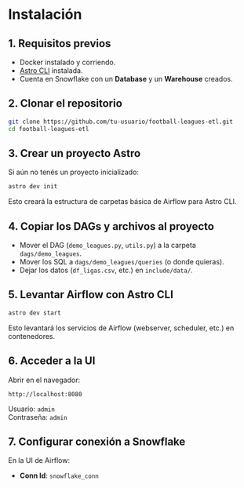 # Instalación

## 1. Requisitos previos
- Docker instalado y corriendo.
- [Astro CLI](https://www.astronomer.io/docs/astro/cli/install-cli) instalada.
- Cuenta en Snowflake con un **Database** y un **Warehouse** creados.

## 2. Clonar el repositorio
```bash
git clone https://github.com/tu-usuario/football-leagues-etl.git
cd football-leagues-etl
```

## 3. Crear un proyecto Astro
Si aún no tenés un proyecto inicializado:
```bash
astro dev init
```
Esto creará la estructura de carpetas básica de Airflow para Astro CLI.

## 4. Copiar los DAGs y archivos al proyecto
- Mover el DAG (`demo_leagues.py`, `utils.py`) a la carpeta `dags/demo_leagues`.
- Mover los SQL a `dags/demo_leagues/queries` (o donde quieras).
- Dejar los datos (`df_ligas.csv`, etc.) en `include/data/`.

## 5. Levantar Airflow con Astro CLI
```bash
astro dev start
```
Esto levantará los servicios de Airflow (webserver, scheduler, etc.) en contenedores.

## 6. Acceder a la UI
Abrir en el navegador:
```
http://localhost:8080
```
Usuario: `admin`  
Contraseña: `admin`

## 7. Configurar conexión a Snowflake
En la UI de Airflow:
- **Conn Id**: `snowflake_conn`